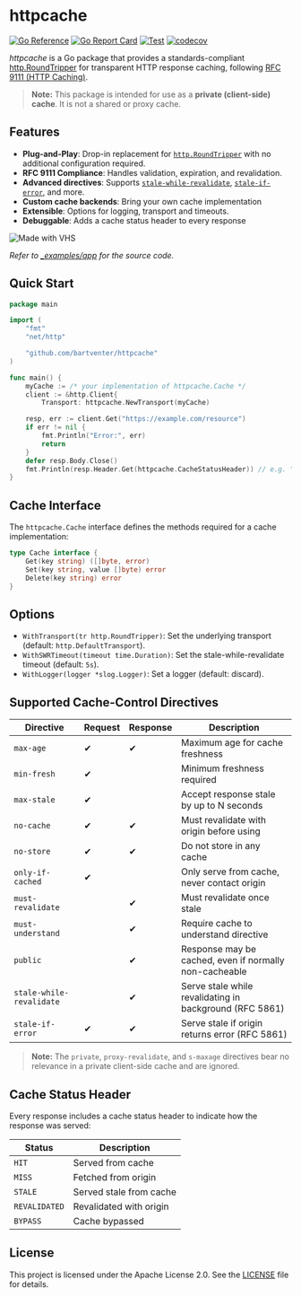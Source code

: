 # httpcache

[![Go Reference](https://pkg.go.dev/badge/github.com/bartventer/httpcache.svg)](https://pkg.go.dev/github.com/bartventer/httpcache)
[![Go Report Card](https://goreportcard.com/badge/github.com/bartventer/httpcache)](https://goreportcard.com/report/github.com/bartventer/httpcache)
[![Test](https://github.com/bartventer/httpcache/actions/workflows/default.yml/badge.svg)](https://github.com/bartventer/httpcache/actions/workflows/default.yml)
[![codecov](https://codecov.io/github/bartventer/httpcache/graph/badge.svg?token=pnpoA3t4EE)](https://codecov.io/github/bartventer/httpcache)

*httpcache* is a Go package that provides a standards-compliant [http.RoundTripper](https://pkg.go.dev/net/http#RoundTripper) for transparent HTTP response caching, following [RFC 9111 (HTTP Caching)](https://www.rfc-editor.org/rfc/rfc9111).

> **Note:** This package is intended for use as a **private (client-side) cache**. It is not a shared or proxy cache.

## Features

- **Plug-and-Play**: Drop-in replacement for [`http.RoundTripper`](https://pkg.go.dev/net/http#RoundTripper) with no additional configuration required.
- **RFC 9111 Compliance**: Handles validation, expiration, and revalidation.
- **Advanced directives**: Supports [`stale-while-revalidate`](https://www.rfc-editor.org/rfc/rfc5861), [`stale-if-error`](https://www.rfc-editor.org/rfc/rfc5861), and more.
- **Custom cache backends**: Bring your own cache implementation
- **Extensible**: Options for logging, transport and timeouts.
- **Debuggable**: Adds a cache status header to every response

![Made with VHS](https://vhs.charm.sh/vhs-3WOBtYTZzzXggFGYRudHTV.gif)

_Refer to [_examples/app](_examples/app/app.go) for the source code._

## Quick Start

```go
package main

import (
    "fmt"
    "net/http"

    "github.com/bartventer/httpcache"
)

func main() {
    myCache := /* your implementation of httpcache.Cache */
    client := &http.Client{
        Transport: httpcache.NewTransport(myCache)

    resp, err := client.Get("https://example.com/resource")
    if err != nil {
        fmt.Println("Error:", err)
        return
    }
    defer resp.Body.Close()
    fmt.Println(resp.Header.Get(httpcache.CacheStatusHeader)) // e.g. "HIT", "MISS"
}
```

## Cache Interface

The `httpcache.Cache` interface defines the methods required for a cache implementation:

```go
type Cache interface {
    Get(key string) ([]byte, error)
    Set(key string, value []byte) error
    Delete(key string) error
}
```

## Options

- `WithTransport(tr http.RoundTripper)`: Set the underlying transport (default: `http.DefaultTransport`).
- `WithSWRTimeout(timeout time.Duration)`: Set the stale-while-revalidate timeout (default: `5s`).
- `WithLogger(logger *slog.Logger)`: Set a logger (default: discard).

## Supported Cache-Control Directives

| Directive                | Request | Response | Description                                             |
| ------------------------ | ------- | -------- | ------------------------------------------------------- |
| `max-age`                | ✔       | ✔        | Maximum age for cache freshness                         |
| `min-fresh`              | ✔       |          | Minimum freshness required                              |
| `max-stale`              | ✔       |          | Accept response stale by up to N seconds                |
| `no-cache`               | ✔       | ✔        | Must revalidate with origin before using                |
| `no-store`               | ✔       | ✔        | Do not store in any cache                               |
| `only-if-cached`         | ✔       |          | Only serve from cache, never contact origin             |
| `must-revalidate`        |         | ✔        | Must revalidate once stale                              |
| `must-understand`        |         | ✔        | Require cache to understand directive                   |
| `public`                 |         | ✔        | Response may be cached, even if normally non-cacheable  |
| `stale-while-revalidate` |         | ✔        | Serve stale while revalidating in background (RFC 5861) |
| `stale-if-error`         | ✔       | ✔        | Serve stale if origin returns error (RFC 5861)          |

> **Note:** The `private`, `proxy-revalidate`, and `s-maxage` directives bear no relevance in a private client-side cache and are ignored.

## Cache Status Header

Every response includes a cache status header to indicate how the response was served:

| Status        | Description             |
| ------------- | ----------------------- |
| `HIT`         | Served from cache       |
| `MISS`        | Fetched from origin     |
| `STALE`       | Served stale from cache |
| `REVALIDATED` | Revalidated with origin |
| `BYPASS`      | Cache bypassed          |

## License

This project is licensed under the Apache License 2.0. See the [LICENSE](LICENSE) file for details.